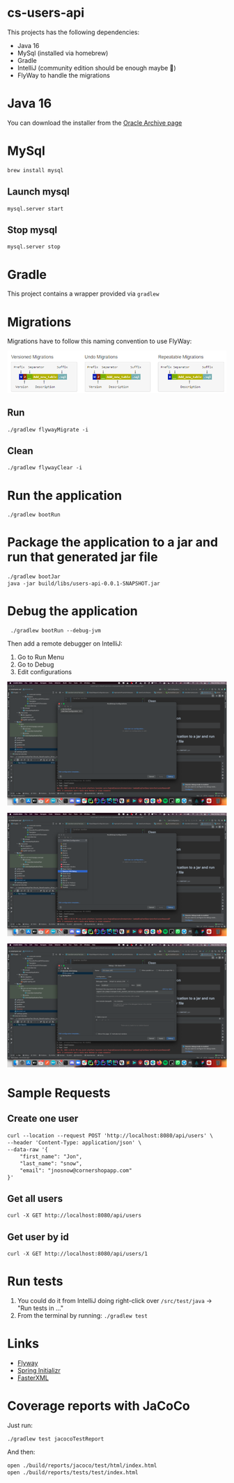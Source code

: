 # cs-users-api

This projects has the following dependencies:

- Java 16
- MySql (installed via homebrew)
- Gradle
- IntelliJ (community edition should be enough maybe 🤔)
- FlyWay to handle the migrations

# Java 16

You can download the installer from the [Oracle Archive page](https://www.oracle.com/java/technologies/javase/jdk16-archive-downloads.html#license-lightbox) 

# MySql

```
brew install mysql
```

## Launch mysql

```
mysql.server start 
```

## Stop mysql

```
mysql.server stop 
```

# Gradle

This project contains a wrapper provided via ``gradlew``

# Migrations

Migrations have to follow this naming convention to use FlyWay:

![](images/img.png)

## Run

```
./gradlew flywayMigrate -i
```

## Clean

```
./gradlew flywayClear -i
```

# Run the application

```
./gradlew bootRun
```

# Package the application to a jar and run that generated jar file

```
./gradlew bootJar
java -jar build/libs/users-api-0.0.1-SNAPSHOT.jar
```

# Debug the application

```
 ./gradlew bootRun --debug-jvm
```

Then add a remote debugger on IntelliJ:

1. Go to Run Menu
2. Go to Debug
3. Edit configurations

![](images/img_2.png)

![](images/img_3.png)

![](images/img_4.png)

# Sample Requests

## Create one user

```curl
curl --location --request POST 'http://localhost:8080/api/users' \
--header 'Content-Type: application/json' \
--data-raw '{
    "first_name": "Jon",
    "last_name": "snow",
    "email": "jnosnow@cornershopapp.com"
}'
```

## Get all users

```curl
curl -X GET http://localhost:8080/api/users
```


## Get user by id

```curl
curl -X GET http://localhost:8080/api/users/1
```

# Run tests

1. You could do it from IntelliJ doing right-click over ``/src/test/java`` -> "Run tests in ..."
2. From the terminal by running: ``./gradlew test``


# Links

- [Flyway](https://flywaydb.org/documentation/) 
- [Spring Initializr](https://start.spring.io/)
- [FasterXML](http://fasterxml.com/)

# Coverage reports with JaCoCo

Just run:

```
./gradlew test jacocoTestReport
```

And then:

```
open ./build/reports/jacoco/test/html/index.html
open ./build/reports/tests/test/index.html
```
